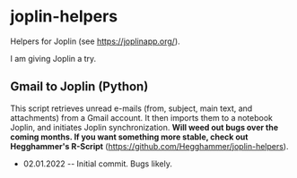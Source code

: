 # joplin-helpers
Helpers for Joplin (see https://joplinapp.org/).

I am giving Joplin a try.

## Gmail to Joplin (Python)
This script retrieves unread e-mails (from, subject, main text, and attachments) from a Gmail account. It then imports them to a notebook Joplin, and initiates Joplin synchronization. **Will weed out bugs over the coming months. If you want something more stable, check out Hegghammer's R-Script** (https://github.com/Hegghammer/joplin-helpers).
- 02.01.2022 -- Initial commit. Bugs likely. 
